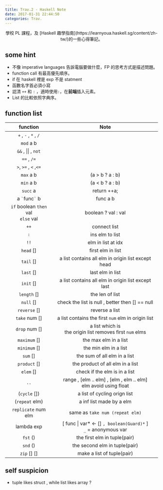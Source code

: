 ```yaml
---
title: Trav.2 - Haskell Note
date: 2017-01-31 22:44:50
categories: Trav.
---
```

<center>
學校 PL 課程，及 [Haskell 趣學指南](https://learnyoua.haskell.sg/content/zh-tw/)的一些心得筆記。
</center>

<!-- more -->

## some hint

* 不像 imperative languages 告訴電腦要做什麼，FP 的思考方式是描述問題。
* function call 有最高優先順序。
* if 在 haskell 裡是 exp 不是 statment
* 函數名字首必須小寫
* 認清 `++` 和 `:` ，適時使用`:`，在**前端**插入元素。
* List 的比較依照字典序。

## function list
|  function   |       Note      |
|:-----------:|:---------------:|
|`+` , `-` , `*` , `/`||
|   `mod` a b   ||
|`&&` , </code>&#124;&#124;</code> , `not`||
|   `==` , `/=`   ||
|`>`, `>=` , `<` ,`<=`||
|   `max` a b   | (a > b ? a : b) |
|   `min` a b   | (a < b ? a : b) |
|   `succ` a    |   return ++a;   |
| a <code>\`</code>func<code>\`</code> b|   func  a b     |
| `if` boolean `then` val <br>`else` val| boolean ? val : val |
|     `++`      |   connect list  |
|     `:`       | ins elm to list |
|     `!!`      |elm in list at idx|
|   `head` []   |first elm in list|
|   `tail` []   |a list contains all elm in origin list except head|
|   `last` []   |last elm in list |
|   `init` []   |a list contains all elm in origin list except last|
|   `length` [] | the len of list |
|   `null` []   | check the list is null , better then [] == null  |
| `reverse` []  | reverse a list  |
| `take` num [] |a list contains the first `num` elm in origin list|
| `drop` num [] |a list which is <br>the origin list removes first `num` elms|
| `maximum` []  | the max elm in a list |
| `minimum` []  | the min elm in a list |
|   `sum`  []   | the sum of all elm in a list |
| `product` []  | the product of all elm in a list |
|   `elem` []   | check if the elm is in a list |
|     `..`      | range , [elm .. elm] , [elm , elm .. elm]<br>elm avoid using float |
| (`cycle` [])  | a list of cycling orign list |
|(`repeat`  elm)| a inf list made by a elm |
|`replicate` num elm| same as `take num (repeat elm)` |
| lambda exp  |[ func </code>&#124;</code> var\* <- [] `, boolean(Guard)*` ]<br> `_` = anonymous var|
|   `fst` ()    | the first elm in tuple(pair) |
|   `snd` ()    | the second elm in tuple(pair) |
| `zip` [] []   | make a list of tuple(pair) |

## self suspicion

* tuple likes struct , while list likes array ?


